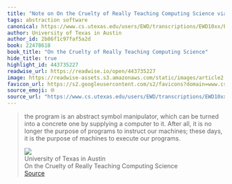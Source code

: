 ```yaml
---
title: "Note on On the Cruelty of Really Teaching Computing Science via University of Texas in Austin"
tags: abstraction software
canonical: https://www.cs.utexas.edu/users/EWD/transcriptions/EWD10xx/EWD1036.html#
author: University of Texas in Austin
author_id: 2b86f1c97faf5a2d
book: 22478618
book_title: "On the Cruelty of Really Teaching Computing Science"
hide_title: true
highlight_id: 443735227
readwise_url: https://readwise.io/open/443735227
image: https://readwise-assets.s3.amazonaws.com/static/images/article2.74d541386bbf.png
favicon_url: https://s2.googleusercontent.com/s2/favicons?domain=www.cs.utexas.edu
source_emoji: 🌐
source_url: "https://www.cs.utexas.edu/users/EWD/transcriptions/EWD10xx/EWD1036.html#:~:text=the%20program%20is,execute%20our%20programs."
---
```


> the program is an abstract symbol manipulator, which can be turned into a concrete one by supplying a computer to it. After all, it is no longer the purpose of programs to instruct our machines; these days, it is the purpose of machines to execute our programs.
> <div class="quoteback-footer"><div class="quoteback-avatar"><img class="mini-favicon" src="https://s2.googleusercontent.com/s2/favicons?domain=www.cs.utexas.edu"></div><div class="quoteback-metadata"><div class="metadata-inner"><span style="display:none">FROM:</span><div aria-label="University of Texas in Austin" class="quoteback-author"> University of Texas in Austin</div><div aria-label="On the Cruelty of Really Teaching Computing Science" class="quoteback-title"> On the Cruelty of Really Teaching Computing Science</div></div></div><div class="quoteback-backlink"><a target="_blank" aria-label="go to the full text of this quotation" rel="noopener" href="https://www.cs.utexas.edu/users/EWD/transcriptions/EWD10xx/EWD1036.html#:~:text=the%20program%20is,execute%20our%20programs." class="quoteback-arrow"> Source</a></div></div>